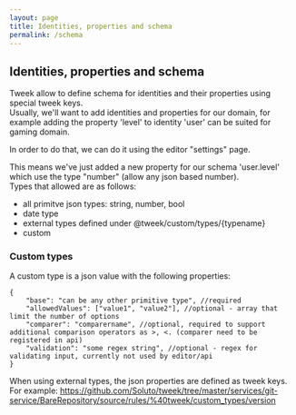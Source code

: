 ```yaml
---
layout: page
title: Identities, properties and schema
permalink: /schema
---
```


## Identities, properties and schema

Tweek allow to define schema for identities and their properties using special tweek keys.  
Usually, we'll want to add identities and properties for our domain, for example adding the property 'level' to identity 'user'
can be suited for gaming domain.

In order to do that, we can do it using the editor "settings" page.

This means we've just added a new property for our schema 'user.level' which use the type "number" (allow any json based number).    
Types that allowed are as follows:
- all primitve json types: string, number, bool
- date type
- external types defined under @tweek/custom/types/{typename}
- custom

### Custom types
A custom type is a json value with the following properties:
```
{
    "base": "can be any other primitive type", //required
    "allowedValues": ["value1", "value2"], //optional - array that limit the number of options
    "comparer": "comparername", //optional, required to support additional comparison operators as >, <. (comparer need to be registered in api)
    "validation": "some regex string", //optional - regex for validating input, currently not used by editor/api
}
```


When using external types, the json properties are defined as tweek keys.
For example: https://github.com/Soluto/tweek/tree/master/services/git-service/BareRepository/source/rules/%40tweek/custom_types/version
